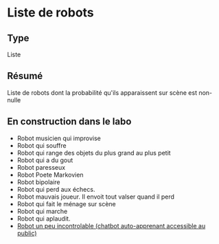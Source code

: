 Liste de robots
========
Type
----

Liste

Résumé
------
Liste de robots dont la probabilité qu'ils apparaissent sur scène est non-nulle

En construction dans le labo
----------------------------

-   Robot musicien qui improvise
-   Robot qui souffre
-   Robot qui range des objets du plus grand au plus petit
-   Robot qui a du gout
-   Robot paresseux
-   Robot Poete Markovien
-   Robot bipolaire
-   Robot qui perd aux échecs.
-   Robot mauvais joueur. Il envoit tout valser quand il perd
-   Robot qui fait le ménage sur scène
-   Robot qui marche
-   Robot qui aplaudit.
-   [Robot un peu incontrolable (chatbot auto-apprenant accessible au public)](../textes/alan.md)
